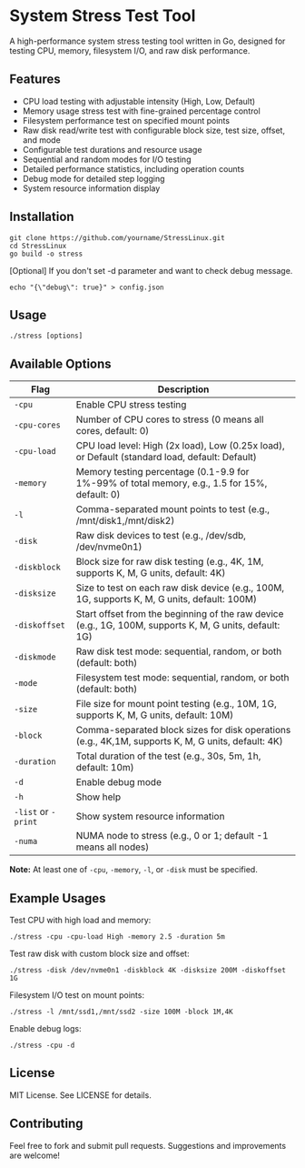 # System Stress Test Tool

A high-performance system stress testing tool written in Go, designed for testing CPU, memory, filesystem I/O, and raw disk performance.

## Features

* CPU load testing with adjustable intensity (High, Low, Default)
* Memory usage stress test with fine-grained percentage control
* Filesystem performance test on specified mount points
* Raw disk read/write test with configurable block size, test size, offset, and mode
* Configurable test durations and resource usage
* Sequential and random modes for I/O testing
* Detailed performance statistics, including operation counts
* Debug mode for detailed step logging
* System resource information display

## Installation

```
git clone https://github.com/yourname/StressLinux.git
cd StressLinux
go build -o stress
```

[Optional] If you don't set -d parameter and want to check debug message.
```
echo "{\"debug\": true}" > config.json
```

## Usage

```
./stress [options]
```

## Available Options

| Flag | Description |
|------|-------------|
| `-cpu` | Enable CPU stress testing |
| `-cpu-cores` | Number of CPU cores to stress (0 means all cores, default: 0) |
| `-cpu-load` | CPU load level: High (2x load), Low (0.25x load), or Default (standard load, default: Default) |
| `-memory` | Memory testing percentage (0.1-9.9 for 1%-99% of total memory, e.g., 1.5 for 15%, default: 0) |
| `-l` | Comma-separated mount points to test (e.g., /mnt/disk1,/mnt/disk2) |
| `-disk` | Raw disk devices to test (e.g., /dev/sdb, /dev/nvme0n1) |
| `-diskblock` | Block size for raw disk testing (e.g., 4K, 1M, supports K, M, G units, default: 4K) |
| `-disksize` | Size to test on each raw disk device (e.g., 100M, 1G, supports K, M, G units, default: 100M) |
| `-diskoffset` | Start offset from the beginning of the raw device (e.g., 1G, 100M, supports K, M, G units, default: 1G) |
| `-diskmode` | Raw disk test mode: sequential, random, or both (default: both) |
| `-mode` | Filesystem test mode: sequential, random, or both (default: both) |
| `-size` | File size for mount point testing (e.g., 10M, 1G, supports K, M, G units, default: 10M) |
| `-block` | Comma-separated block sizes for disk operations (e.g., 4K,1M, supports K, M, G units, default: 4K) |
| `-duration` | Total duration of the test (e.g., 30s, 5m, 1h, default: 10m) |
| `-d` | Enable debug mode |
| `-h` | Show help |
| `-list` or `-print` | Show system resource information |
| `-numa` | NUMA node to stress (e.g., 0 or 1; default -1 means all nodes) |

**Note:** At least one of `-cpu`, `-memory`, `-l`, or `-disk` must be specified.

## Example Usages

Test CPU with high load and memory:
```
./stress -cpu -cpu-load High -memory 2.5 -duration 5m
```

Test raw disk with custom block size and offset:
```
./stress -disk /dev/nvme0n1 -diskblock 4K -disksize 200M -diskoffset 1G
```

Filesystem I/O test on mount points:
```
./stress -l /mnt/ssd1,/mnt/ssd2 -size 100M -block 1M,4K
```

Enable debug logs:
```
./stress -cpu -d
```

## License

MIT License. See LICENSE for details.

## Contributing

Feel free to fork and submit pull requests. Suggestions and improvements are welcome!
